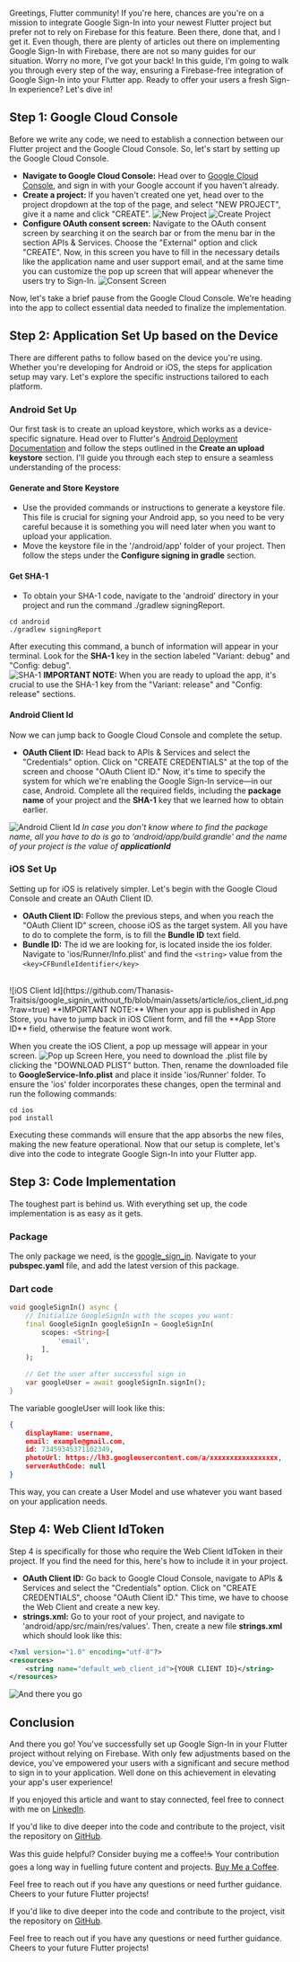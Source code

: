 Greetings, Flutter community! If you're here, chances are you're on a mission to integrate Google Sign-In into your newest Flutter project but prefer not to rely on Firebase for this feature. Been there, done that, and I get it. Even though, there are plenty of articles out there on implementing Google Sign-In with Firebase, there are not so many guides for our situation. Worry no more, I've got your back! In this guide, I'm going to walk you through every step of the way, ensuring a Firebase-free integration of Google Sign-In into your Flutter app. Ready to offer your users a fresh Sign-In experience? Let's dive in!

## Step 1: Google Cloud Console

Before we write any code, we need to establish a connection between our Flutter project and the Google Cloud Console. So, let's start by setting up the Google Cloud Console.

- **Navigate to Google Cloud Console:** Head over to [Google Cloud Console](https://console.cloud.google.com/), and sign in with your Google account if you haven't already.
- **Create a project:** If you haven't created one yet, head over to the project dropdown at the top of the page, and select "NEW PROJECT", give it a name and click "CREATE".
![New Project](https://github.com/Thanasis-Traitsis/google_signin_without_fb/blob/main/assets/article/new_project.png?raw=true)
![Create Project](https://github.com/Thanasis-Traitsis/google_signin_without_fb/blob/main/assets/article/create_project.png?raw=true)
- **Configure OAuth consent screen:** Navigate to the OAuth consent screen by searching it on the search bar or from the menu bar in the section APIs & Services. Choose the "External" option and click "CREATE". Now, in this screen you have to fill in the necessary details like the application name and user support email, and at the same time you can customize the pop up screen that will appear whenever the users try to Sign-In.
![Consent Screen](https://github.com/Thanasis-Traitsis/google_signin_without_fb/blob/main/assets/article/consent_screen.png?raw=true)

Now, let's take a brief pause from the Google Cloud Console. We're heading into the app to collect essential data needed to finalize the implementation. 

## Step 2: Application Set Up based on the Device

There are different paths to follow based on the device you're using. Whether you're developing for Android or iOS, the steps for application setup may vary. Let's explore the specific instructions tailored to each platform.

### Android Set Up

Our first task is to create an upload keystore, which works as a device-specific signature. Head over to Flutter's [Android Deployment Documentation](https://docs.flutter.dev/deployment/android#create-an-upload-keystore) and follow the steps outlined in the **Create an upload keystore** section. I'll guide you through each step to ensure a seamless understanding of the process:

#### Generate and Store Keystore
- Use the provided commands or instructions to generate a keystore file. This file is crucial for signing your Android app, so you need to be very careful because it is something you will need later when you want to upload your application.
- Move the keystore file in the '/android/app' folder of your project. Then follow the steps under the **Configure signing in gradle** section.

#### Get SHA-1
- To obtain your SHA-1 code, navigate to the 'android' directory in your project and run the command ./gradlew signingReport.
```
cd android
./gradlew signingReport
```
After executing this command, a bunch of information will appear in your terminal. Look for the **SHA-1** key in the section labeled "Variant: debug" and "Config: debug". </br>
![SHA-1](https://github.com/Thanasis-Traitsis/google_signin_without_fb/blob/main/assets/article/sha.png?raw=true)
**IMPORTANT NOTE:** When you are ready to upload the app, it's crucial to use the SHA-1 key from the "Variant: release" and "Config: release" sections.

#### Android Client Id
Now we can jump back to Google Cloud Console and complete the setup. 
- **OAuth Client ID:** Head back to APIs & Services and select the "Credentials" option. Click on "CREATE CREDENTIALS" at the top of the screen and choose "OAuth Client ID." Now, it's time to specify the system for which we're enabling the Google Sign-In service—in our case, Android. Complete all the required fields, including the **package name** of your project and the **SHA-1** key that we learned how to obtain earlier. 

![Android Client Id](https://github.com/Thanasis-Traitsis/google_signin_without_fb/blob/main/assets/article/android_client_id.png?raw=true)
*In case you don't know where to find the package name, all you have to do is go to 'android/app/build.grandle' and the name of your project is the value of **applicationId***

### iOS Set Up
Setting up for iOS is relatively simpler. Let's begin with the Google Cloud Console and create an OAuth Client ID.
- **OAuth Client ID:** Follow the previous steps, and when you reach the "OAuth Client ID" screen, choose iOS as the target system. All you have to do to complete the form, is to fill the **Bundle ID** text field.
- **Bundle ID:** The id we are looking for, is located inside the ios folder. Navigate to 'ios/Runner/Info.plist' and find the `<string>` value from the `<key>CFBundleIdentifier</key>`
<br/>
![iOS Client Id](https://github.com/Thanasis-Traitsis/google_signin_without_fb/blob/main/assets/article/ios_client_id.png?raw=true)
**IMPORTANT NOTE:** When your app is published in App Store, you have to jump back in iOS Client form, and fill the **App Store ID** field, otherwise the feature wont work.
<br/>

When you create the iOS Client, a pop up message will appear in your screen.
![Pop up Screen](https://github.com/Thanasis-Traitsis/google_signin_without_fb/blob/main/assets/article/ios_created.png?raw=true)
Here, you need to download the .plist file by clicking the "DOWNLOAD PLIST" button. Then, rename the downloaded file to **GoogleService-Info.plist** and place it inside 'ios/Runner' folder. To ensure the 'ios' folder incorporates these changes, open the terminal and run the following commands:
```
cd ios
pod install
```
Executing these commands will ensure that the app absorbs the new files, making the new feature operational. Now that our setup is complete, let's dive into the code to integrate Google Sign-In into your Flutter app.

## Step 3: Code Implementation

The toughest part is behind us. With everything set up, the code implementation is as easy as it gets.

### Package

The only package we need, is the [google_sign_in](https://pub.dev/packages/google_sign_in). Navigate to your **pubspec.yaml** file, and add the latest version of this package.

### Dart code

``` dart
void googleSignIn() async {
    // Initialize GoogleSignIn with the scopes you want:
    final GoogleSignIn googleSignIn = GoogleSignIn(
        scopes: <String>[
            'email',
        ],
    );
    
    // Get the user after successful sign in
    var googleUser = await googleSignIn.signIn();
}    
```

The variable googleUser will look like this:
``` json
{
    displayName: username, 
    email: example@gmail.com, 
    id: 73459345371102349, 
    photoUrl: https://lh3.googleusercontent.com/a/xxxxxxxxxxxxxxxxx, 
    serverAuthCode: null
}
```
This way, you can create a User Model and use whatever you want based on your application needs.

## Step 4: Web Client IdToken

Step 4 is specifically for those who require the Web Client IdToken in their project. If you find the need for this, here's how to include it in your project.

- **OAuth Client ID:** Go back to Google Cloud Console, navigate to APIs & Services and select the "Credentials" option. Click on "CREATE CREDENTIALS", choose "OAuth Client ID." This time, we have to choose the Web Client and create a new key.
- **strings.xml:** Go to your root of your project, and navigate to 'android/app/src/main/res/values'. Then, create a new file **strings.xml** which should look like this:
``` xml
<?xml version="1.0" encoding="utf-8"?> 
<resources> 
    <string name="default_web_client_id">{YOUR CLIENT ID}</string>
</resources>
```

![And there you go](https://media.giphy.com/media/htvlFVYU7cpCsetuxr/giphy.gif)

## Conclusion

And there you go! You've successfully set up Google Sign-In in your Flutter project without relying on Firebase. With only few adjustments based on the device, you've empowered your users with a significant and secure method to sign in to your application. Well done on this achievement in elevating your app's user experience!

If you enjoyed this article and want to stay connected, feel free to connect with me on [LinkedIn](https://www.linkedin.com/in/thanasis-traitsis/).

If you'd like to dive deeper into the code and contribute to the project, visit the repository on [GitHub](https://github.com/Thanasis-Traitsis/google_signin_without_fb).

Was this guide helpful? Consider buying me a coffee!☕️ Your contribution goes a long way in fuelling future content and projects. [Buy Me a Coffee](https://www.buymeacoffee.com/thanasis_traitsis).

Feel free to reach out if you have any questions or need further guidance. Cheers to your future Flutter projects!

If you'd like to dive deeper into the code and contribute to the project, visit the repository on [GitHub](https://github.com/Thanasis-Traitsis/google_signin_without_fb).

Feel free to reach out if you have any questions or need further guidance. Cheers to your future Flutter projects!
